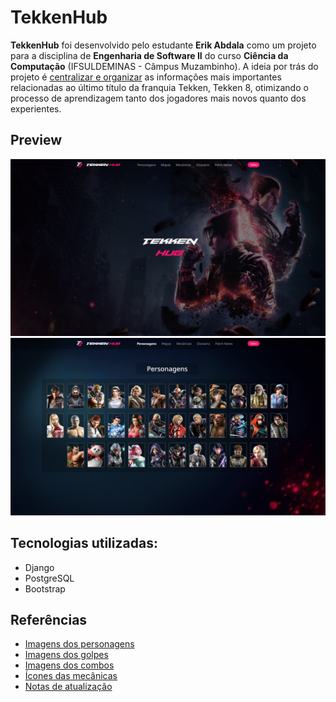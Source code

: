 # TekkenHub

**TekkenHub** foi desenvolvido pelo estudante **Erik Abdala** como um projeto para a disciplina de **Engenharia de Software II** do curso **Ciência da Computação** (IFSULDEMINAS - Câmpus Muzambinho). A ideia por trás do projeto é <ins>centralizar e organizar</ins> as informações mais importantes relacionadas ao último título da franquia Tekken, Tekken 8, otimizando o processo de aprendizagem tanto dos jogadores mais novos quanto dos experientes.

## Preview

![Preview da tela inicial](https://raw.githubusercontent.com/AbdalaErik/TekkenHub/main/app/static/img/preview-inicial.png)
![Preview da tela "Personagens"](https://raw.githubusercontent.com/AbdalaErik/TekkenHub/main/app/static/img/preview-personagens.png)

## Tecnologias utilizadas:

- Django
- PostgreSQL
- Bootstrap

## Referências

- [Imagens dos personagens](https://tekken.com/fighters)
- [Imagens dos golpes](https://tekken.guru/)
- [Imagens dos combos](https://drive.google.com/drive/folders/1OHQlHmHqsrNeVd4N-Tz53-Fduya6v4Gy)
- [Ícones das mecânicas](https://tekken.fandom.com/wiki/Category:Stage_Gimmicks)
- [Notas de atualização](https://www.bandainamcoent.com/news?game=tekken-8)